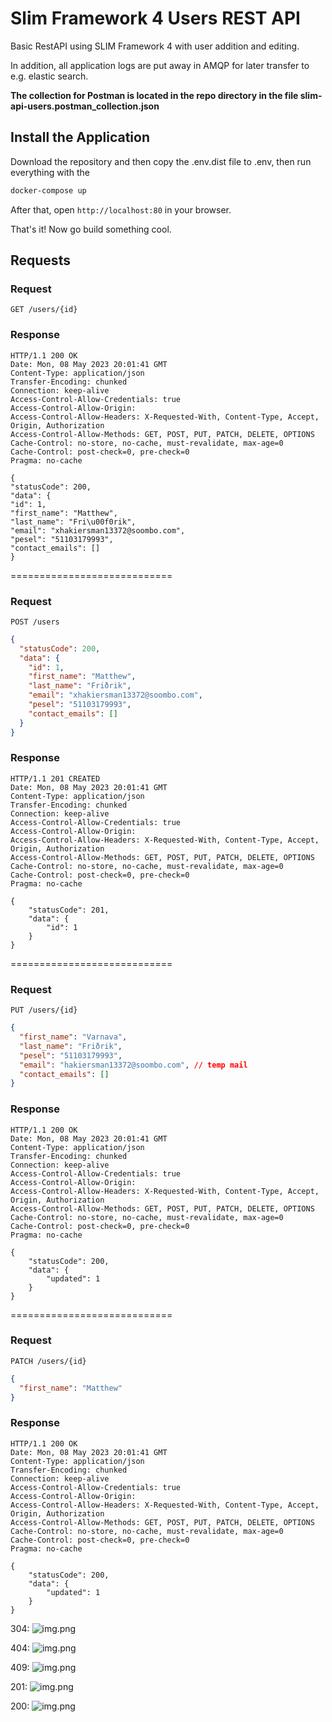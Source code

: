 # Slim Framework 4 Users REST API

Basic RestAPI using SLIM Framework 4 with user addition and editing.

In addition, all application logs are put away in AMQP for later transfer to e.g. elastic search.

**The collection for Postman is located in the repo directory in the file slim-api-users.postman_collection.json**

## Install the Application

Download the repository and then copy the .env.dist file to .env, then run everything with the
```bash
docker-compose up
```

After that, open `http://localhost:80` in your browser.

That's it! Now go build something cool.

## Requests

### Request

`GET /users/{id}`

### Response
```shell
HTTP/1.1 200 OK
Date: Mon, 08 May 2023 20:01:41 GMT
Content-Type: application/json
Transfer-Encoding: chunked
Connection: keep-alive
Access-Control-Allow-Credentials: true
Access-Control-Allow-Origin:
Access-Control-Allow-Headers: X-Requested-With, Content-Type, Accept, Origin, Authorization
Access-Control-Allow-Methods: GET, POST, PUT, PATCH, DELETE, OPTIONS
Cache-Control: no-store, no-cache, must-revalidate, max-age=0
Cache-Control: post-check=0, pre-check=0
Pragma: no-cache

{
"statusCode": 200,
"data": {
"id": 1,
"first_name": "Matthew",
"last_name": "Fri\u00f0rik",
"email": "xhakiersman13372@soombo.com",
"pesel": "51103179993",
"contact_emails": []
}
```

============================
### Request

`POST /users`
```json
{
  "statusCode": 200,
  "data": {
    "id": 1,
    "first_name": "Matthew",
    "last_name": "Friðrik",
    "email": "xhakiersman13372@soombo.com",
    "pesel": "51103179993",
    "contact_emails": []
  }
}
```

### Response
```shell
HTTP/1.1 201 CREATED
Date: Mon, 08 May 2023 20:01:41 GMT
Content-Type: application/json
Transfer-Encoding: chunked
Connection: keep-alive
Access-Control-Allow-Credentials: true
Access-Control-Allow-Origin:
Access-Control-Allow-Headers: X-Requested-With, Content-Type, Accept, Origin, Authorization
Access-Control-Allow-Methods: GET, POST, PUT, PATCH, DELETE, OPTIONS
Cache-Control: no-store, no-cache, must-revalidate, max-age=0
Cache-Control: post-check=0, pre-check=0
Pragma: no-cache

{
    "statusCode": 201,
    "data": {
        "id": 1
    }
}
```

============================
### Request

`PUT /users/{id}`
```json
{
  "first_name": "Varnava",
  "last_name": "Friðrik",
  "pesel": "51103179993",
  "email": "hakiersman13372@soombo.com", // temp mail
  "contact_emails": []
}
```

### Response
```shell
HTTP/1.1 200 OK
Date: Mon, 08 May 2023 20:01:41 GMT
Content-Type: application/json
Transfer-Encoding: chunked
Connection: keep-alive
Access-Control-Allow-Credentials: true
Access-Control-Allow-Origin:
Access-Control-Allow-Headers: X-Requested-With, Content-Type, Accept, Origin, Authorization
Access-Control-Allow-Methods: GET, POST, PUT, PATCH, DELETE, OPTIONS
Cache-Control: no-store, no-cache, must-revalidate, max-age=0
Cache-Control: post-check=0, pre-check=0
Pragma: no-cache

{
    "statusCode": 200,
    "data": {
        "updated": 1
    }
}
```

============================
### Request

`PATCH /users/{id}`
```json
{
  "first_name": "Matthew"
}
```

### Response
```shell
HTTP/1.1 200 OK
Date: Mon, 08 May 2023 20:01:41 GMT
Content-Type: application/json
Transfer-Encoding: chunked
Connection: keep-alive
Access-Control-Allow-Credentials: true
Access-Control-Allow-Origin:
Access-Control-Allow-Headers: X-Requested-With, Content-Type, Accept, Origin, Authorization
Access-Control-Allow-Methods: GET, POST, PUT, PATCH, DELETE, OPTIONS
Cache-Control: no-store, no-cache, must-revalidate, max-age=0
Cache-Control: post-check=0, pre-check=0
Pragma: no-cache

{
    "statusCode": 200,
    "data": {
        "updated": 1
    }
}
```
304:
![img.png](repo/304.png)

404:
![img.png](repo/404.png)

409:
![img.png](repo/409.png)

201:
![img.png](repo/201.png)

200:
![img.png](repo/200.png)
